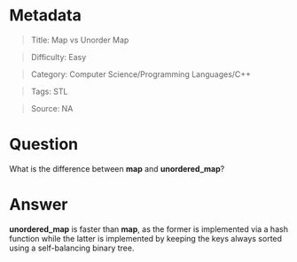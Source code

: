 # Metadata
> Title: Map vs Unorder Map

> Difficulty: Easy

> Category: Computer Science/Programming Languages/C++

> Tags: STL

> Source: NA

# Question
What is the difference between **map** and **unordered_map**?

# Answer
**unordered_map** is faster than **map**, as the former is implemented via a hash function while the latter is implemented by keeping the keys always sorted using a self-balancing binary tree.
